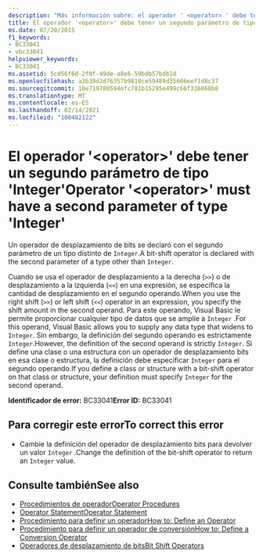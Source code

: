 ```yaml
---
description: "Más información sobre: el operador ' <operator> ' debe tener un segundo parámetro de tipo ' Integer '"
title: El operador '<operator>' debe tener un segundo parámetro de tipo 'Integer'
ms.date: 07/20/2015
f1_keywords:
- BC33041
- vbc33041
helpviewer_keywords:
- BC33041
ms.assetid: 5cd56f6d-2f0f-49de-a8e6-59bdb57bdb1d
ms.openlocfilehash: a3b39d2d76357b9810ce59489d35606eef1d8c37
ms.sourcegitcommit: 10e719780594efc781b15295e499c66f316068b8
ms.translationtype: MT
ms.contentlocale: es-ES
ms.lasthandoff: 02/14/2021
ms.locfileid: "100482122"
---
```

# <a name="operator-operator-must-have-a-second-parameter-of-type-integer"></a><span data-ttu-id="6e6e3-103">El operador '\<operator>' debe tener un segundo parámetro de tipo 'Integer'</span><span class="sxs-lookup"><span data-stu-id="6e6e3-103">Operator '\<operator>' must have a second parameter of type 'Integer'</span></span>

<span data-ttu-id="6e6e3-104">Un operador de desplazamiento de bits se declaró con el segundo parámetro de un tipo distinto de `Integer`.</span><span class="sxs-lookup"><span data-stu-id="6e6e3-104">A bit-shift operator is declared with the second parameter of a type other than `Integer`.</span></span>  
  
 <span data-ttu-id="6e6e3-105">Cuando se usa el operador de desplazamiento a la derecha (`>>`) o de desplazamiento a la izquierda (`<<`) en una expresión, se especifica la cantidad de desplazamiento en el segundo operando.</span><span class="sxs-lookup"><span data-stu-id="6e6e3-105">When you use the right shift (`>>`) or left shift (`<<`) operator in an expression, you specify the shift amount in the second operand.</span></span> <span data-ttu-id="6e6e3-106">Para este operando, Visual Basic le permite proporcionar cualquier tipo de datos que se amplíe a `Integer` .</span><span class="sxs-lookup"><span data-stu-id="6e6e3-106">For this operand, Visual Basic allows you to supply any data type that widens to `Integer`.</span></span> <span data-ttu-id="6e6e3-107">Sin embargo, la definición del segundo operando es estrictamente `Integer`.</span><span class="sxs-lookup"><span data-stu-id="6e6e3-107">However, the definition of the second operand is strictly `Integer`.</span></span> <span data-ttu-id="6e6e3-108">Si define una clase o una estructura con un operador de desplazamiento bits en esa clase o estructura, la definición debe especificar `Integer` para el segundo operando.</span><span class="sxs-lookup"><span data-stu-id="6e6e3-108">If you define a class or structure with a bit-shift operator on that class or structure, your definition must specify `Integer` for the second operand.</span></span>  
  
 <span data-ttu-id="6e6e3-109">**Identificador de error:** BC33041</span><span class="sxs-lookup"><span data-stu-id="6e6e3-109">**Error ID:** BC33041</span></span>  
  
## <a name="to-correct-this-error"></a><span data-ttu-id="6e6e3-110">Para corregir este error</span><span class="sxs-lookup"><span data-stu-id="6e6e3-110">To correct this error</span></span>  
  
- <span data-ttu-id="6e6e3-111">Cambie la definición del operador de desplazamiento bits para devolver un valor `Integer` .</span><span class="sxs-lookup"><span data-stu-id="6e6e3-111">Change the definition of the bit-shift operator to return an `Integer` value.</span></span>  
  
## <a name="see-also"></a><span data-ttu-id="6e6e3-112">Consulte también</span><span class="sxs-lookup"><span data-stu-id="6e6e3-112">See also</span></span>

- [<span data-ttu-id="6e6e3-113">Procedimientos de operador</span><span class="sxs-lookup"><span data-stu-id="6e6e3-113">Operator Procedures</span></span>](../programming-guide/language-features/procedures/operator-procedures.md)
- [<span data-ttu-id="6e6e3-114">Operator Statement</span><span class="sxs-lookup"><span data-stu-id="6e6e3-114">Operator Statement</span></span>](../language-reference/statements/operator-statement.md)
- [<span data-ttu-id="6e6e3-115">Procedimiento para definir un operador</span><span class="sxs-lookup"><span data-stu-id="6e6e3-115">How to: Define an Operator</span></span>](../programming-guide/language-features/procedures/how-to-define-an-operator.md)
- [<span data-ttu-id="6e6e3-116">Procedimiento para definir un operador de conversión</span><span class="sxs-lookup"><span data-stu-id="6e6e3-116">How to: Define a Conversion Operator</span></span>](../programming-guide/language-features/procedures/how-to-define-a-conversion-operator.md)
- [<span data-ttu-id="6e6e3-117">Operadores de desplazamiento de bits</span><span class="sxs-lookup"><span data-stu-id="6e6e3-117">Bit Shift Operators</span></span>](../language-reference/operators/bit-shift-operators.md)
